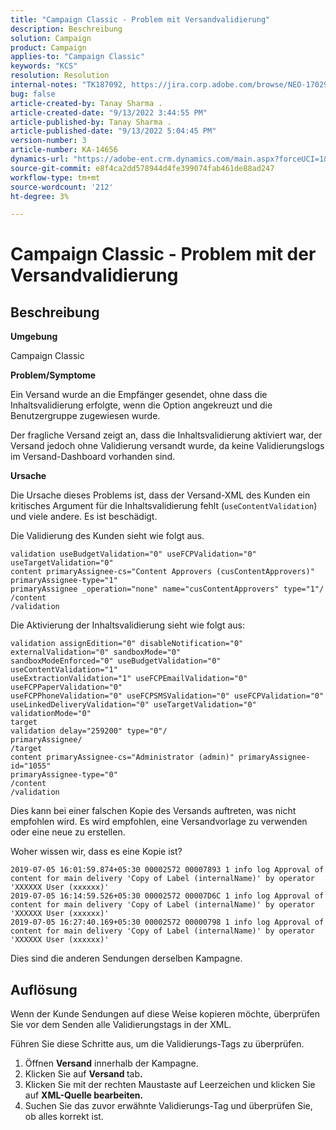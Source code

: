 ```yaml
---
title: "Campaign Classic - Problem mit Versandvalidierung"
description: Beschreibung
solution: Campaign
product: Campaign
applies-to: "Campaign Classic"
keywords: "KCS"
resolution: Resolution
internal-notes: "TK187092, https://jira.corp.adobe.com/browse/NEO-17029"
bug: false
article-created-by: Tanay Sharma .
article-created-date: "9/13/2022 3:44:55 PM"
article-published-by: Tanay Sharma .
article-published-date: "9/13/2022 5:04:45 PM"
version-number: 3
article-number: KA-14656
dynamics-url: "https://adobe-ent.crm.dynamics.com/main.aspx?forceUCI=1&pagetype=entityrecord&etn=knowledgearticle&id=abbbd300-7b33-ed11-9db1-002248086735"
source-git-commit: e8f4ca2dd578944d4fe399074fab461de88ad247
workflow-type: tm+mt
source-wordcount: '212'
ht-degree: 3%

---
```


# Campaign Classic - Problem mit der Versandvalidierung

## Beschreibung


<b>Umgebung</b>

Campaign Classic



<b>Problem/Symptome</b>

Ein Versand wurde an die Empfänger gesendet, ohne dass die Inhaltsvalidierung erfolgte, wenn die Option angekreuzt und die Benutzergruppe zugewiesen wurde.

Der fragliche Versand zeigt an, dass die Inhaltsvalidierung aktiviert war, der Versand jedoch ohne Validierung versandt wurde, da keine Validierungslogs im Versand-Dashboard vorhanden sind.



<b>Ursache</b>

Die Ursache dieses Problems ist, dass der Versand-XML des Kunden ein kritisches Argument für die Inhaltsvalidierung fehlt (`useContentValidation`) und viele andere. Es ist beschädigt.

Die Validierung des Kunden sieht wie folgt aus.




```
validation useBudgetValidation="0" useFCPValidation="0" useTargetValidation="0"
content primaryAssignee-cs="Content Approvers (cusContentApprovers)" primaryAssignee-type="1"
primaryAssignee _operation="none" name="cusContentApprovers" type="1"/
/content
/validation
```




Die Aktivierung der Inhaltsvalidierung sieht wie folgt aus:




```
validation assignEdition="0" disableNotification="0" externalValidation="0" sandboxMode="0"
sandboxModeEnforced="0" useBudgetValidation="0" useContentValidation="1"
useExtractionValidation="1" useFCPEmailValidation="0" useFCPPaperValidation="0"
useFCPPhoneValidation="0" useFCPSMSValidation="0" useFCPValidation="0"
useLinkedDeliveryValidation="0" useTargetValidation="0" validationMode="0"
target
validation delay="259200" type="0"/
primaryAssignee/
/target
content primaryAssignee-cs="Administrator (admin)" primaryAssignee-id="1055"
primaryAssignee-type="0"
/content
/validation
```




Dies kann bei einer falschen Kopie des Versands auftreten, was nicht empfohlen wird. Es wird empfohlen, eine Versandvorlage zu verwenden oder eine neue zu erstellen.

Woher wissen wir, dass es eine Kopie ist?




```
2019-07-05 16:01:59.874+05:30 00002572 00007893 1 info log Approval of content for main delivery 'Copy of Label (internalName)' by operator 'XXXXXX User (xxxxxx)'
2019-07-05 16:14:59.526+05:30 00002572 00007D6C 1 info log Approval of content for main delivery 'Copy of Label (internalName)' by operator 'XXXXXX User (xxxxxx)'
2019-07-05 16:27:40.169+05:30 00002572 00000798 1 info log Approval of content for main delivery 'Copy of Label (internalName)' by operator 'XXXXXX User (xxxxxx)'
```




Dies sind die anderen Sendungen derselben Kampagne.


## Auflösung


Wenn der Kunde Sendungen auf diese Weise kopieren möchte, überprüfen Sie vor dem Senden alle Validierungstags in der XML.

Führen Sie diese Schritte aus, um die Validierungs-Tags zu überprüfen.

1. Öffnen <b>Versand</b> innerhalb der Kampagne.
2. Klicken Sie auf <b>Versand </b>tab<b>.</b>
3. Klicken Sie mit der rechten Maustaste auf Leerzeichen und klicken Sie auf <b>XML-Quelle bearbeiten.</b>
4. Suchen Sie das zuvor erwähnte Validierungs-Tag und überprüfen Sie, ob alles korrekt ist.



